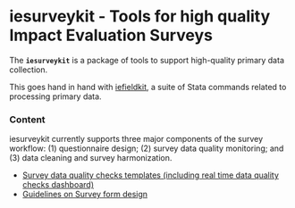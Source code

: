 # iesurveykit - Tools for high quality Impact Evaluation Surveys

The **`iesurveykit`**  is a package of tools to support high-quality primary data collection.

This goes hand in hand with [iefieldkit](https://github.com/worldbank/iefieldkit), a suite of Stata commands related to processing primary data. 

### Content
iesurveykit currently supports three major components of the survey workflow: (1) questionnaire design; (2) survey data quality monitoring; and (3) data cleaning and survey harmonization.
* [Survey data quality checks templates (including real time data quality checks dashboard)](https://github.com/dime-worldbank/iesurveykit/tree/initial-update/Survey%20Checks)
* [Guidelines on Survey form design](https://github.com/dime-worldbank/iesurveykit/tree/initial-update/Survey%20Form%20Design)
